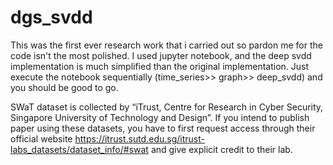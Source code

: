 # dgs_svdd

This was the first ever research work that i carried out so pardon me for the code isn't the most polished. I used jupyter notebook, and the deep svdd implementation is much simplified than the original implementation. Just execute the notebook sequentially (time_series>> graph>> deep_svdd) and you should be good to go.

SWaT dataset is collected by “iTrust, Centre for Research in Cyber Security, Singapore University of Technology and Design”. 
If you intend to publish paper using these datasets, you have to first request access through their official website https://itrust.sutd.edu.sg/itrust-labs_datasets/dataset_info/#swat and give explicit credit to their lab.
